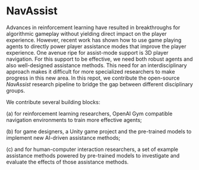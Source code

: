 # NavAssist
Advances in reinforcement learning have resulted in breakthroughs for algorithmic gameplay without yielding direct impact on the player experience. However, recent work has shown how to use game playing agents to directly power player assistance modes that improve the player experience. One avenue ripe for assist-mode support is 3D player navigation. For this support to be effective, we need both robust agents and also well-designed assistance methods. This need for an interdisciplinary approach makes it difficult for more specialized researchers to make progress in this new area. In this repot, we contribute the open-source _NavAssist_ research pipeline to bridge the gap between different disciplinary groups. 

We contribute several building blocks: 

(a) for reinforcement learning researchers,  OpenAI Gym compatible navigation environments to train more effective agents; 

(b) for game designers, a Unity game project and the pre-trained models to implement new AI-driven assistance methods;

(c) and for human-computer interaction researchers, a set of example assistance methods powered by pre-trained models to investigate  and evaluate  the effects of those assistance methods.
